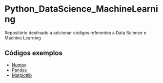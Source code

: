 # Python_DataScience_MachineLearning
Repositório destinado a adicionar códigos referentes a Data Science e Machine Learning

## Códigos exemplos
* [Numpy](Numpy/Exercicios_Numpy.ipynb)
* [Pandas](Pandas)
* [Matplotlib](Matplotlib/Exercicios_Matplotlib.ipynb)